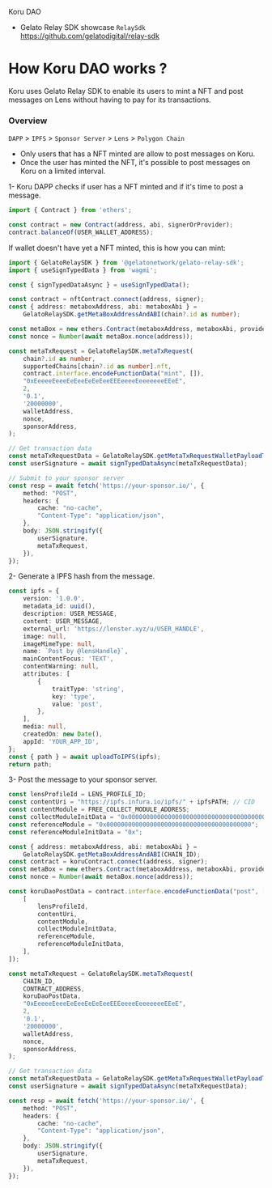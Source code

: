 Koru DAO

- Gelato Relay SDK showcase `RelaySdk` https://github.com/gelatodigital/relay-sdk

# How Koru DAO works ?

Koru uses Gelato Relay SDK to enable its users to mint a NFT and post messages on Lens without having to pay for
its transactions.

### Overview

`DAPP` > `IPFS` > `Sponsor Server` > `Lens` > `Polygon Chain`

- Only users that has a NFT minted are allow to post messages on Koru.
- Once the user has minted the NFT, it's possible to post messages on Koru on a limited interval.

1- Koru DAPP checks if user has a NFT minted and if it's time to post a message.

```ts
import { Contract } from 'ethers';

const contract = new Contract(address, abi, signerOrProvider);
contract.balanceOf(USER_WALLET_ADDRESS);
```

If wallet doesn't have yet a NFT minted, this is how you can mint:

```ts
import { GelatoRelaySDK } from '@gelatonetwork/gelato-relay-sdk';
import { useSignTypedData } from 'wagmi';

const { signTypedDataAsync } = useSignTypedData();

const contract = nftContract.connect(address, signer);
const { address: metaboxAddress, abi: metaboxAbi } =
    GelatoRelaySDK.getMetaBoxAddressAndABI(chain?.id as number);

const metaBox = new ethers.Contract(metaboxAddress, metaboxAbi, provider);
const nonce = Number(await metaBox.nonce(address));

const metaTxRequest = GelatoRelaySDK.metaTxRequest(
    chain?.id as number,
    supportedChains[chain?.id as number].nft,
    contract.interface.encodeFunctionData("mint", []),
    "0xEeeeeEeeeEeEeeEeEeEeeEEEeeeeEeeeeeeeEEeE",
    2,
    '0.1',
    '20000000',
    walletAddress,
    nonce,
    sponsorAddress,
);

// Get transaction data
const metaTxRequestData = GelatoRelaySDK.getMetaTxRequestWalletPayloadToSign(metaTxRequest);
const userSignature = await signTypedDataAsync(metaTxRequestData);

// Submit to your sponsor server
const resp = await fetch('https://your-sponsor.io/', {
    method: "POST",
    headers: {
        cache: "no-cache",
        "Content-Type": "application/json",
    },
    body: JSON.stringify({
        userSignature,
        metaTxRequest,
    }),
});
```

2- Generate a IPFS hash from the message.

```ts
const ipfs = {
    version: '1.0.0',
    metadata_id: uuid(),
    description: USER_MESSAGE,
    content: USER_MESSAGE,
    external_url: 'https://lenster.xyz/u/USER_HANDLE',
    image: null,
    imageMimeType: null,
    name: `Post by @lensHandle}`,
    mainContentFocus: 'TEXT',
    contentWarning: null,
    attributes: [
        {
            traitType: 'string',
            key: 'type',
            value: 'post',
        },
    ],
    media: null,
    createdOn: new Date(),
    appId: 'YOUR_APP_ID',
};
const { path } = await uploadToIPFS(ipfs);
return path;
```

3- Post the message to your sponsor server.

```ts
const lensProfileId = LENS_PROFILE_ID;
const contentUri = "https://ipfs.infura.io/ipfs/" + ipfsPATH; // CID
const contentModule = FREE_COLLECT_MODULE_ADDRESS;
const collectModuleInitData = "0x0000000000000000000000000000000000000000000000000000000000000000";
const referenceModule = "0x0000000000000000000000000000000000000000";
const referenceModuleInitData = "0x";

const { address: metaboxAddress, abi: metaboxAbi } =
    GelatoRelaySDK.getMetaBoxAddressAndABI(CHAIN_ID);
const contract = koruContract.connect(address, signer);
const metaBox = new ethers.Contract(metaboxAddress, metaboxAbi, provider);
const nonce = Number(await metaBox.nonce(address));

const koruDaoPostData = contract.interface.encodeFunctionData("post", [
    [
        lensProfileId,
        contentUri,
        contentModule,
        collectModuleInitData,
        referenceModule,
        referenceModuleInitData,
    ],
]);

const metaTxRequest = GelatoRelaySDK.metaTxRequest(
    CHAIN_ID,
    CONTRACT_ADDRESS,
    koruDaoPostData,
    "0xEeeeeEeeeEeEeeEeEeEeeEEEeeeeEeeeeeeeEEeE",
    2,
    '0.1',
    '20000000',
    walletAddress,
    nonce,
    sponsorAddress,
);

// Get transaction data
const metaTxRequestData = GelatoRelaySDK.getMetaTxRequestWalletPayloadToSign(metaTxRequest);
const userSignature = await signTypedDataAsync(metaTxRequestData);

const resp = await fetch('https://your-sponsor.io/', {
    method: "POST",
    headers: {
        cache: "no-cache",
        "Content-Type": "application/json",
    },
    body: JSON.stringify({
        userSignature,
        metaTxRequest,
    }),
});
```
